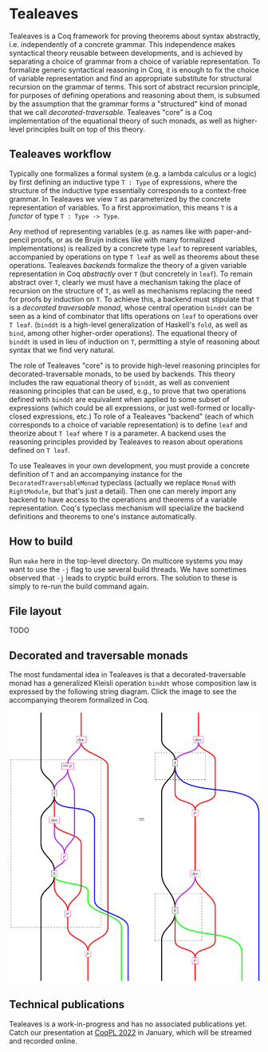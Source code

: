 # Tealeaves

Tealeaves is a Coq framework for proving theorems about syntax abstractly, i.e. independently of a concrete grammar. This independence makes syntactical theory reusable between developments, and is achieved by separating a choice of grammar from a choice of variable representation. To formalize generic syntactical reasoning in Coq, it is enough to fix the choice of variable representation and find an appropriate substitute for structural recursion on the grammar of terms. This sort of abstract recursion principle, for purposes of defining operations and reasoning about them, is subsumed by the assumption that the grammar forms a "structured" kind of monad that we call *decorated-traversable.* Tealeaves "core" is a Coq implementation of the equational theory of such monads, as well as higher-level principles built on top of this theory.


## Tealeaves workflow
Typically one formalizes a formal system (e.g. a lambda calculus or a logic) by first defining an inductive type `T : Type` of expressions, where the structure of the inductive type essentially corresponds to a context-free grammar. In Tealeaves  we view `T` as parameterized by the concrete representation of variables. To a first approximation, this means `T` is a *functor* of type `T : Type -> Type`.

Any method of representing variables (e.g. as names like with paper-and-pencil proofs, or as de Bruijn indices like with many formalized implementations) is realized by a concrete type `leaf` to represent variables, accompanied by operations on type `T leaf` as well as theorems about these operations. Tealeaves *backends* formalize the theory of a given variable representation in Coq *abstractly* over `T` (but concretely in `leaf`). To remain abstract over `T`, clearly we must have a mechanism taking the place of recursion on the structure of `T`, as well as mechanisms replacing the need for proofs by induction on `T`. To achieve this, a backend must stipulate that `T` is a *decorated traversable monad*, whose central operation `binddt` can be seen as a kind of combinator that lifts operations on `leaf` to operations over `T leaf`. (`binddt` is a high-level generalization of Haskell's `fold`, as well as `bind`, among other higher-order operations). The equational theory of `binddt` is used in lieu of induction on `T`, permitting a style of reasoning about syntax that we find very natural.

The role of Tealeaves "core" is to provide high-level reasoning principles for decorated-traversable monads, to be used by backends. This theory includes the raw equational theory of `binddt`, as well as convenient reasoning principles that can be used, e.g., to prove that two operations defined with `binddt` are equivalent when applied to some subset of expressions (which could be all expressions, or just well-formed or locally-closed expressions, etc.) To role of a Tealeaves "backend" (each of which corresponds to a choice of variable representation) is to define `leaf` and theorize about `T leaf` where `T` is a parameter. A backend uses the reasoning principles provided by Tealeaves to reason about operations defined on `T leaf`.

To use Tealeaves in your own development, you must provide a concrete definition of `T` and an accompanying instance for the `DecoratedTraversableMonad` typeclass (actually we replace `Monad` with `RightModule`, but that's just a detail). Then one can merely import any backend to have access to the operations and theorems of a variable representation. Coq's typeclass mechanism will specialize the backend definitions and theorems to one's instance automatically.

## How to build

Run `make` here in the top-level directory. On multicore systems you may want to use the `-j` flag to use several build threads. We have sometimes observed that `-j` leads to cryptic build errors. The solution to these is simply to re-run the build command again.

## File layout

TODO

## Decorated and traversable monads

The most fundamental idea in Tealeaves is that a decorated-traversable monad has a generalized Kleisli operation `binddt` whose composition law is expressed by the following string diagram. Click the image to see the accompanying theorem formalized in Coq.

[![Generalized Kleisli composition](https://raw.githubusercontent.com/dunnl/tealeaves/master/docs/tealeaves_kleisli_composition.png)](http://comono.id/tealeaves/Tealeaves.Classes.DecoratedTraversableMonad.html#binddt_binddt)

## Technical publications
Tealeaves is a work-in-progress and has no associated publications
yet. Catch our presentation at [CoqPL 2022](https://popl22.sigplan.org/home/CoqPL-2022) in January, which will be streamed and recorded online.
